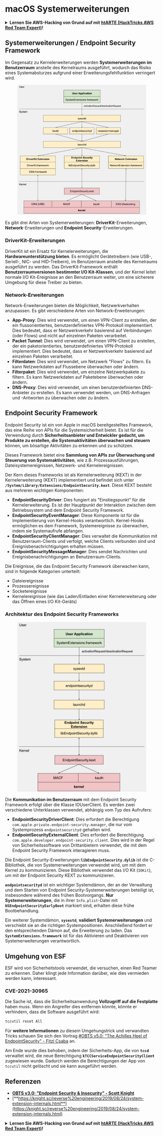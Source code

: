 # macOS Systemerweiterungen

<details>

<summary><strong>Lernen Sie AWS-Hacking von Grund auf mit</strong> <a href="https://training.hacktricks.xyz/courses/arte"><strong>htARTE (HackTricks AWS Red Team Expert)</strong></a><strong>!</strong></summary>

Andere Möglichkeiten, HackTricks zu unterstützen:

* Wenn Sie Ihr **Unternehmen in HackTricks bewerben möchten** oder **HackTricks als PDF herunterladen möchten**, überprüfen Sie die [**ABONNEMENTPLÄNE**](https://github.com/sponsors/carlospolop)!
* Holen Sie sich das [**offizielle PEASS & HackTricks-Merchandise**](https://peass.creator-spring.com)
* Entdecken Sie [**The PEASS Family**](https://opensea.io/collection/the-peass-family), unsere Sammlung exklusiver [**NFTs**](https://opensea.io/collection/the-peass-family)
* **Treten Sie der** 💬 [**Discord-Gruppe**](https://discord.gg/hRep4RUj7f) oder der [**Telegramm-Gruppe**](https://t.me/peass) bei oder **folgen** Sie uns auf **Twitter** 🐦 [**@carlospolopm**](https://twitter.com/hacktricks_live)**.**
* **Teilen Sie Ihre Hacking-Tricks, indem Sie PRs an die** [**HackTricks**](https://github.com/carlospolop/hacktricks) und [**HackTricks Cloud**](https://github.com/carlospolop/hacktricks-cloud) GitHub-Repositories senden.

</details>

## Systemerweiterungen / Endpoint Security Framework

Im Gegensatz zu Kernelerweiterungen werden **Systemerweiterungen im Benutzerraum** anstelle des Kernelraums ausgeführt, wodurch das Risiko eines Systemabsturzes aufgrund einer Erweiterungsfehlfunktion verringert wird.

<figure><img src="../../../.gitbook/assets/image (1) (3) (1) (1).png" alt="https://knight.sc/images/system-extension-internals-1.png"><figcaption></figcaption></figure>

Es gibt drei Arten von Systemerweiterungen: **DriverKit**-Erweiterungen, **Network**-Erweiterungen und **Endpoint Security**-Erweiterungen.

### **DriverKit-Erweiterungen**

DriverKit ist ein Ersatz für Kernelerweiterungen, die **Hardwareunterstützung bieten**. Es ermöglicht Gerätetreibern (wie USB-, Seriell-, NIC- und HID-Treibern), im Benutzerraum anstelle des Kernelraums ausgeführt zu werden. Das DriverKit-Framework enthält **Benutzerraumversionen bestimmter I/O Kit-Klassen**, und der Kernel leitet normale I/O Kit-Ereignisse an den Benutzerraum weiter, um eine sicherere Umgebung für diese Treiber zu bieten.

### **Network-Erweiterungen**

Network-Erweiterungen bieten die Möglichkeit, Netzwerkverhalten anzupassen. Es gibt verschiedene Arten von Network-Erweiterungen:

* **App-Proxy**: Dies wird verwendet, um einen VPN-Client zu erstellen, der ein flussorientiertes, benutzerdefiniertes VPN-Protokoll implementiert. Dies bedeutet, dass er Netzwerkverkehr basierend auf Verbindungen (oder Flows) und nicht auf einzelnen Paketen verarbeitet.
* **Packet Tunnel**: Dies wird verwendet, um einen VPN-Client zu erstellen, der ein paketorientiertes, benutzerdefiniertes VPN-Protokoll implementiert. Dies bedeutet, dass er Netzwerkverkehr basierend auf einzelnen Paketen verarbeitet.
* **Filterdaten**: Dies wird verwendet, um Netzwerk "Flows" zu filtern. Es kann Netzwerkdaten auf Flussebene überwachen oder ändern.
* **Filterpaket**: Dies wird verwendet, um einzelne Netzwerkpakete zu filtern. Es kann Netzwerkdaten auf Paketebene überwachen oder ändern.
* **DNS-Proxy**: Dies wird verwendet, um einen benutzerdefinierten DNS-Anbieter zu erstellen. Es kann verwendet werden, um DNS-Anfragen und -Antworten zu überwachen oder zu ändern.

## Endpoint Security Framework

Endpoint Security ist ein von Apple in macOS bereitgestelltes Framework, das eine Reihe von APIs für die Systemsicherheit bietet. Es ist für die Verwendung durch **Sicherheitsanbieter und Entwickler gedacht, um Produkte zu erstellen, die Systemaktivitäten überwachen und steuern** können, um bösartige Aktivitäten zu erkennen und zu schützen.

Dieses Framework bietet eine **Sammlung von APIs zur Überwachung und Steuerung von Systemaktivitäten**, wie z.B. Prozessausführungen, Dateisystemereignissen, Netzwerk- und Kernelereignissen.

Der Kern dieses Frameworks ist als Kernelerweiterung (KEXT) in der Kernelerweiterung (KEXT) implementiert und befindet sich unter **`/System/Library/Extensions/EndpointSecurity.kext`**. Diese KEXT besteht aus mehreren wichtigen Komponenten:

* **EndpointSecurityDriver**: Dies fungiert als "Einstiegspunkt" für die Kernelerweiterung. Es ist der Hauptpunkt der Interaktion zwischen dem Betriebssystem und dem Endpoint Security Framework.
* **EndpointSecurityEventManager**: Diese Komponente ist für die Implementierung von Kernel-Hooks verantwortlich. Kernel-Hooks ermöglichen es dem Framework, Systemereignisse zu überwachen, indem sie Systemaufrufe abfangen.
* **EndpointSecurityClientManager**: Dies verwaltet die Kommunikation mit Benutzerraum-Clients und verfolgt, welche Clients verbunden sind und Ereignisbenachrichtigungen erhalten müssen.
* **EndpointSecurityMessageManager**: Dies sendet Nachrichten und Ereignisbenachrichtigungen an Benutzerraum-Clients.

Die Ereignisse, die das Endpoint Security Framework überwachen kann, sind in folgende Kategorien unterteilt:

* Dateiereignisse
* Prozessereignisse
* Socketereignisse
* Kernelereignisse (wie das Laden/Entladen einer Kernelerweiterung oder das Öffnen eines I/O Kit-Geräts)

### Architektur des Endpoint Security Frameworks

<figure><img src="../../../.gitbook/assets/image (3) (8).png" alt="https://www.youtube.com/watch?v=jaVkpM1UqOs"><figcaption></figcaption></figure>

Die **Kommunikation im Benutzerraum** mit dem Endpoint Security Framework erfolgt über die Klasse IOUserClient. Es werden zwei verschiedene Unterklassen verwendet, abhängig vom Typ des Aufrufers:

* **EndpointSecurityDriverClient**: Dies erfordert die Berechtigung `com.apple.private.endpoint-security.manager`, die nur vom Systemprozess `endpointsecurityd` gehalten wird.
* **EndpointSecurityExternalClient**: Dies erfordert die Berechtigung `com.apple.developer.endpoint-security.client`. Dies wird in der Regel von Sicherheitssoftware von Drittanbietern verwendet, die mit dem Endpoint Security Framework interagieren muss.

Die Endpoint Security-Erweiterungen:**`libEndpointSecurity.dylib`** ist die C-Bibliothek, die von Systemerweiterungen verwendet wird, um mit dem Kernel zu kommunizieren. Diese Bibliothek verwendet das I/O Kit (`IOKit`), um mit der Endpoint Security KEXT zu kommunizieren.

**`endpointsecurityd`** ist ein wichtiger Systemdämon, der an der Verwaltung und dem Starten von Endpoint Security-Systemerweiterungen beteiligt ist, insbesondere während des frühen Bootvorgangs. **Nur Systemerweiterungen**, die in ihrer `Info.plist`-Datei mit **`NSEndpointSecurityEarlyBoot`** markiert sind, erhalten diese frühe Bootbehandlung.

Ein weiterer Systemdämon, **`sysextd`**, **validiert Systemerweiterungen** und verschiebt sie an die richtigen Systempositionen. Anschließend fordert er den entsprechenden Dämon auf, die Erweiterung zu laden. Das **`SystemExtensions.framework`** ist für das Aktivieren und Deaktivieren von Systemerweiterungen verantwortlich.

## Umgehung von ESF

ESF wird von Sicherheitstools verwendet, die versuchen, einen Red Teamer zu erkennen. Daher klingt jede Information darüber, wie dies vermieden werden kann, interessant.

### CVE-2021-30965

Die Sache ist, dass die Sicherheitsanwendung **Vollzugriff auf die Festplatte** haben muss. Wenn ein Angreifer dies entfernen könnte, könnte er verhindern, dass die Software ausgeführt wird:
```bash
tccutil reset All
```
Für **weitere Informationen** zu diesem Umgehungstrick und verwandten Tricks schauen Sie sich den Vortrag [#OBTS v5.0: "The Achilles Heel of EndpointSecurity" - Fitzl Csaba](https://www.youtube.com/watch?v=lQO7tvNCoTI) an.

Am Ende wurde dies behoben, indem der Sicherheits-App, die von **`tccd`** verwaltet wird, die neue Berechtigung **`kTCCServiceEndpointSecurityClient`** zugewiesen wurde. Dadurch werden die Berechtigungen der App von `tccutil` nicht gelöscht und sie kann ausgeführt werden.

## Referenzen

* [**OBTS v3.0: "Endpoint Security & Insecurity" - Scott Knight**](https://www.youtube.com/watch?v=jaVkpM1UqOs)
* [**https://knight.sc/reverse%20engineering/2019/08/24/system-extension-internals.html**](https://knight.sc/reverse%20engineering/2019/08/24/system-extension-internals.html)

<details>

<summary><strong>Lernen Sie AWS-Hacking von Grund auf mit</strong> <a href="https://training.hacktricks.xyz/courses/arte"><strong>htARTE (HackTricks AWS Red Team Expert)</strong></a><strong>!</strong></summary>

Andere Möglichkeiten, HackTricks zu unterstützen:

* Wenn Sie Ihr **Unternehmen in HackTricks bewerben möchten** oder **HackTricks als PDF herunterladen möchten**, überprüfen Sie die [**ABONNEMENTPLÄNE**](https://github.com/sponsors/carlospolop)!
* Holen Sie sich das [**offizielle PEASS & HackTricks-Merchandise**](https://peass.creator-spring.com)
* Entdecken Sie [**The PEASS Family**](https://opensea.io/collection/the-peass-family), unsere Sammlung exklusiver [**NFTs**](https://opensea.io/collection/the-peass-family)
* **Treten Sie der** 💬 [**Discord-Gruppe**](https://discord.gg/hRep4RUj7f) oder der [**Telegram-Gruppe**](https://t.me/peass) bei oder **folgen** Sie uns auf **Twitter** 🐦 [**@carlospolopm**](https://twitter.com/hacktricks_live)**.**
* **Teilen Sie Ihre Hacking-Tricks, indem Sie Pull Requests an die** [**HackTricks**](https://github.com/carlospolop/hacktricks) und [**HackTricks Cloud**](https://github.com/carlospolop/hacktricks-cloud) GitHub-Repositories senden.

</details>

